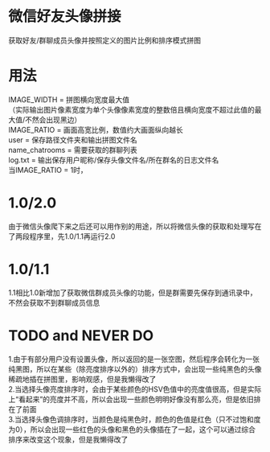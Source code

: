# 微信好友头像拼接
获取好友/群聊成员头像并按照定义的图片比例和排序模式拼图
# 用法
IMAGE_WIDTH = 拼图横向宽度最大值<br/>
（实际输出图片像素宽度为单个头像像素宽度的整数倍且横向宽度不超过此值的最大值/不然会出现黑边）<br/>
IMAGE_RATIO = 画面高宽比例，数值约大画面纵向越长<br/>
user = 保存路径文件夹和输出拼图文件名<br/>
name_chatrooms = 需要获取的群聊列表<br/>
log.txt = 输出保存用户昵称/保存头像文件名/所在群名的日志文件名<br/>
当IMAGE_RATIO = 1时，
# 1.0/2.0
由于微信头像爬下来之后还可以用作别的用途，所以将微信头像的获取和处理写在了两段程序里，先1.0/1.1再运行2.0
# 1.0/1.1
1.1相比1.0新增加了获取微信群成员头像的功能，但是群需要先保存到通讯录中，不然会获取不到群聊成员信息
# TODO and NEVER DO
1.由于有部分用户没有设置头像，所以返回的是一张空图，然后程序会转化为一张纯黑图，所以在某些（除亮度排序以外的）排序方式中，会出现一些纯黑色的头像稀疏地插在拼图里，影响观感，但是我懒得改了<br/>
2.当选择头像亮度排序时，会由于某些颜色的HSV色值中的亮度值很高，但是实际上“看起来”的亮度并不高，所以会出现一些颜色明明好像没有那么亮，但是依旧排在了前面<br/>
3.当选择头像色调排序时，当颜色是纯黑色时，颜色的色值是红色（只不过饱和度为0），所以会出现一些红色的头像和黑色的头像插在了一起，这个可以通过综合排序来改变这个现象，但是我懒得改了
